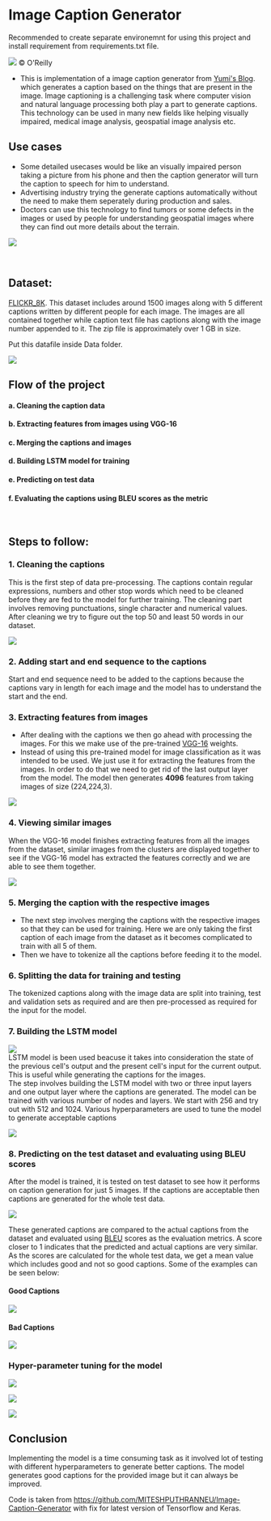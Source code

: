 # Image Caption Generator

Recommended to create separate environemnt for using this project and install requirement from requirements.txt file.

![](images/imagecaption.jpg?raw=true)
© O'Reilly
<br>
* This is implementation of a image caption generator from [Yumi's Blog](https://fairyonice.github.io/Develop_an_image_captioning_deep_learning_model_using_Flickr_8K_data.html). which generates a caption based on the things that are present in the image. Image captioning is a challenging task where computer vision and natural language processing both play a part to generate captions. This technology can be used in many new fields like helping visually impaired, medical image analysis, geospatial image analysis etc.

## Use cases
* Some detailed usecases would be like an visually impaired person taking a picture from his phone and then the caption generator will turn the caption to speech for him to understand. 
* Advertising industry trying the generate captions automatically without the need to make them seperately during production and sales.
* Doctors can use this technology to find tumors or some defects in the images or used by people for understanding geospatial images where they can find out more details about the terrain.

![](images/usecase2.png?raw=true)

<br>

## Dataset:
[FLICKR_8K](https://www.kaggle.com/adityajn105/flickr8k).
This dataset includes around 1500 images along with 5 different captions written by different people for each image. The images are all contained together while caption text file has captions along with the image number appended to it. The zip file is approximately over 1 GB in size.

Put this datafile inside Data folder.

![](images/dataset.PNG?raw=true)
<br>

## Flow of the project
#### a. Cleaning the caption data
#### b. Extracting features from images using VGG-16
#### c. Merging the captions and images
#### d. Building LSTM model for training
#### e. Predicting on test data
#### f. Evaluating the captions using BLEU scores as the metric

<br>

## Steps to follow:

### 1. Cleaning the captions
This is the first step of data pre-processing. The captions contain regular expressions, numbers and other stop words which need to be cleaned before they are fed to the model for further training. The cleaning part involves removing punctuations, single character and numerical values.  After cleaning we try to figure out the top 50 and least 50 words in our dataset.

![](images/top50.PNG?raw=true)
<br>

### 2. Adding start and end sequence to the captions
Start and end sequence need to be added to the captions because the captions vary in length for each image and the model has to understand the start and the end.

### 3. Extracting features from images
* After dealing with the captions we then go ahead with processing the images. For this we make use of the pre-trained  [VGG-16](https://github.com/fchollet/deep-learning-models/releases/download/v0.1/vgg16_weights_tf_dim_ordering_tf_kernels.h5) weights.
* Instead of using this pre-trained model for image classification as it was intended to be used. We just use it for extracting the features from the images. In order to do that we need to get rid of the last output layer from the model. The model then generates **4096** features from taking images of size (224,224,3).

![](images/vgg16.PNG?raw=true)
<br>

### 4. Viewing similar images
When the VGG-16 model finishes extracting features from all the images from the dataset, similar images from the clusters are displayed together to see if the VGG-16 model has extracted the features correctly and we are able to see them together.

![](images/cluster1.PNG?raw=true)
<br>

### 5. Merging the caption with the respective images
* The next step involves merging the captions with the respective images so that they can be used for training. Here we are only taking the first caption of each image from the dataset as it becomes complicated to train with all 5 of them. 
* Then we have to tokenize all the captions before feeding it to the model.

### 6. Splitting the data for training and testing
The tokenized captions along with the image data are split into training, test and validation sets as required and are then pre-processed as required for the input for the model.

### 7. Building the LSTM model

![](images/lstm.PNG?raw=true)
<br>
LSTM model is been used beacuse it takes into consideration the state of the previous cell's output and the present cell's input for the current output. This is useful while generating the captions for the images.<br>
The step involves building the LSTM model with two or three input layers and one output layer where the captions are generated. The model can be trained with various number of nodes and layers. We start with 256 and try out with 512 and 1024. Various hyperparameters are used to tune the model to generate acceptable captions

![](images/lstmmodel.PNG?raw=true)
<br>

### 8. Predicting on the test dataset and evaluating using BLEU scores
After the model is trained, it is tested on test dataset to see how it performs on caption generation for just 5 images. If the captions are acceptable then captions are generated for the whole test data. 

![](images/pred2.PNG?raw=true)
<br>

These generated captions are compared to the actual captions from the dataset and evaluated using [BLEU](https://machinelearningmastery.com/calculate-bleu-score-for-text-python) scores as the evaluation metrics. A score closer to 1 indicates that the predicted and actual captions are very similar. As the scores are calculated for the whole test data, we get a mean value which includes good and not so good captions. Some of the examples can be seen below:

#### Good Captions

![](images/good.PNG?raw=true)
<br>

#### Bad Captions

![](images/bad.PNG?raw=true)
<br>

### Hyper-parameter tuning for the model

![](images/chart.png?raw=true)
<br>

![](images/table.png?raw=true)
<br>

![](images/tensorboard.PNG?raw=true)
<br>

## Conclusion
Implementing the model is a time consuming task as it involved lot of testing with different hyperparameters to generate better captions. The model generates good captions for the provided image but it can always be improved.

Code is taken from https://github.com/MITESHPUTHRANNEU/Image-Caption-Generator with fix for latest version of Tensorflow and Keras.